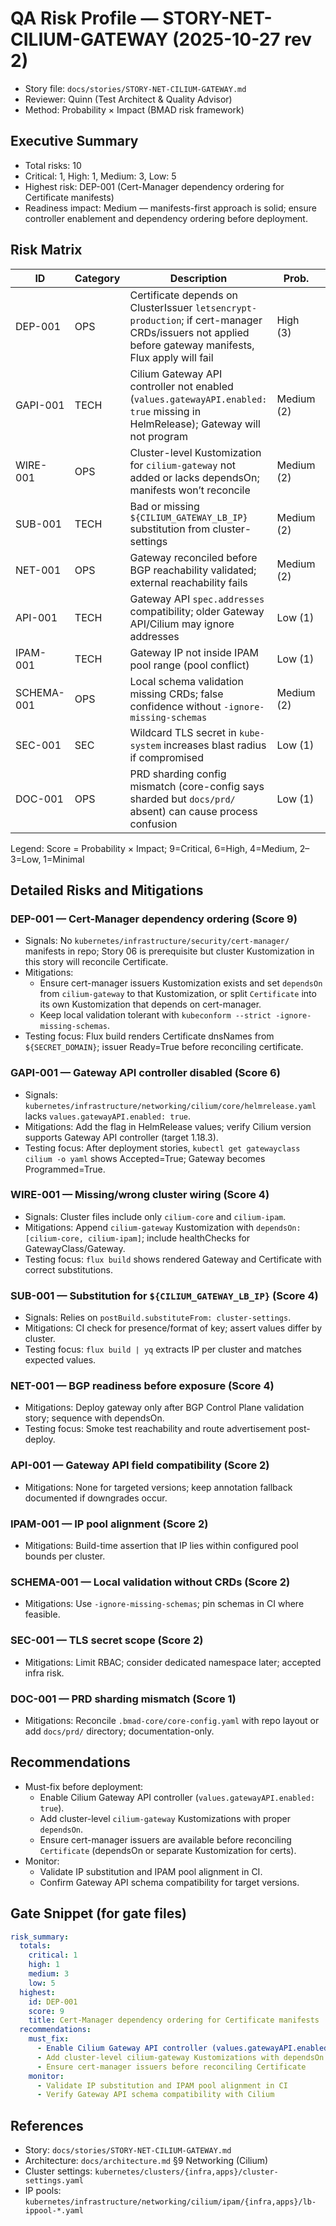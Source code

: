 # QA Risk Profile — STORY-NET-CILIUM-GATEWAY (2025-10-27 rev 2)

- Story file: `docs/stories/STORY-NET-CILIUM-GATEWAY.md`
- Reviewer: Quinn (Test Architect & Quality Advisor)
- Method: Probability × Impact (BMAD risk framework)

## Executive Summary
- Total risks: 10
- Critical: 1, High: 1, Medium: 3, Low: 5
- Highest risk: DEP-001 (Cert-Manager dependency ordering for Certificate manifests)
- Readiness impact: Medium — manifests-first approach is solid; ensure controller enablement and dependency ordering before deployment.

## Risk Matrix
| ID       | Category | Description | Prob. | Impact | Score | Priority |
|----------|----------|-------------|-------|--------|-------|----------|
| DEP-001  | OPS      | Certificate depends on ClusterIssuer `letsencrypt-production`; if cert-manager CRDs/issuers not applied before gateway manifests, Flux apply will fail | High (3) | High (3) | 9 | Critical |
| GAPI-001 | TECH     | Cilium Gateway API controller not enabled (`values.gatewayAPI.enabled: true` missing in HelmRelease); Gateway will not program | Medium (2) | High (3) | 6 | High |
| WIRE-001 | OPS      | Cluster-level Kustomization for `cilium-gateway` not added or lacks dependsOn; manifests won’t reconcile | Medium (2) | Medium (2) | 4 | Medium |
| SUB-001  | TECH     | Bad or missing `${CILIUM_GATEWAY_LB_IP}` substitution from cluster-settings | Medium (2) | Medium (2) | 4 | Medium |
| NET-001  | OPS      | Gateway reconciled before BGP reachability validated; external reachability fails | Medium (2) | Medium (2) | 4 | Medium |
| API-001  | TECH     | Gateway API `spec.addresses` compatibility; older Gateway API/Cilium may ignore addresses | Low (1) | Medium (2) | 2 | Low |
| IPAM-001 | TECH     | Gateway IP not inside IPAM pool range (pool conflict) | Low (1) | Medium (2) | 2 | Low |
| SCHEMA-001| OPS     | Local schema validation missing CRDs; false confidence without `-ignore-missing-schemas` | Medium (2) | Low (1) | 2 | Low |
| SEC-001  | SEC      | Wildcard TLS secret in `kube-system` increases blast radius if compromised | Low (1) | Medium (2) | 2 | Low |
| DOC-001  | OPS      | PRD sharding config mismatch (core-config says sharded but `docs/prd/` absent) can cause process confusion | Low (1) | Low (1) | 1 | Minimal |

Legend: Score = Probability × Impact; 9=Critical, 6=High, 4=Medium, 2–3=Low, 1=Minimal

## Detailed Risks and Mitigations

### DEP-001 — Cert-Manager dependency ordering (Score 9)
- Signals: No `kubernetes/infrastructure/security/cert-manager/` manifests in repo; Story 06 is prerequisite but cluster Kustomization in this story will reconcile Certificate.
- Mitigations:
  - Ensure cert-manager issuers Kustomization exists and set `dependsOn` from `cilium-gateway` to that Kustomization, or split `Certificate` into its own Kustomization that depends on cert-manager.
  - Keep local validation tolerant with `kubeconform --strict -ignore-missing-schemas`.
- Testing focus: Flux build renders Certificate dnsNames from `${SECRET_DOMAIN}`; issuer Ready=True before reconciling certificate.

### GAPI-001 — Gateway API controller disabled (Score 6)
- Signals: `kubernetes/infrastructure/networking/cilium/core/helmrelease.yaml` lacks `values.gatewayAPI.enabled: true`.
- Mitigations: Add the flag in HelmRelease values; verify Cilium version supports Gateway API controller (target 1.18.3).
- Testing focus: After deployment stories, `kubectl get gatewayclass cilium -o yaml` shows Accepted=True; Gateway becomes Programmed=True.

### WIRE-001 — Missing/wrong cluster wiring (Score 4)
- Signals: Cluster files include only `cilium-core` and `cilium-ipam`.
- Mitigations: Append `cilium-gateway` Kustomization with `dependsOn: [cilium-core, cilium-ipam]`; include healthChecks for GatewayClass/Gateway.
- Testing focus: `flux build` shows rendered Gateway and Certificate with correct substitutions.

### SUB-001 — Substitution for `${CILIUM_GATEWAY_LB_IP}` (Score 4)
- Signals: Relies on `postBuild.substituteFrom: cluster-settings`.
- Mitigations: CI check for presence/format of key; assert values differ by cluster.
- Testing focus: `flux build | yq` extracts IP per cluster and matches expected values.

### NET-001 — BGP readiness before exposure (Score 4)
- Mitigations: Deploy gateway only after BGP Control Plane validation story; sequence with dependsOn.
- Testing focus: Smoke test reachability and route advertisement post-deploy.

### API-001 — Gateway API field compatibility (Score 2)
- Mitigations: None for targeted versions; keep annotation fallback documented if downgrades occur.

### IPAM-001 — IP pool alignment (Score 2)
- Mitigations: Build-time assertion that IP lies within configured pool bounds per cluster.

### SCHEMA-001 — Local validation without CRDs (Score 2)
- Mitigations: Use `-ignore-missing-schemas`; pin schemas in CI where feasible.

### SEC-001 — TLS secret scope (Score 2)
- Mitigations: Limit RBAC; consider dedicated namespace later; accepted infra risk.

### DOC-001 — PRD sharding mismatch (Score 1)
- Mitigations: Reconcile `.bmad-core/core-config.yaml` with repo layout or add `docs/prd/` directory; documentation-only.

## Recommendations
- Must-fix before deployment:
  - Enable Cilium Gateway API controller (`values.gatewayAPI.enabled: true`).
  - Add cluster-level `cilium-gateway` Kustomizations with proper `dependsOn`.
  - Ensure cert-manager issuers are available before reconciling `Certificate` (dependsOn or separate Kustomization for certs).
- Monitor:
  - Validate IP substitution and IPAM pool alignment in CI.
  - Confirm Gateway API schema compatibility for target versions.

## Gate Snippet (for gate files)
```yaml
risk_summary:
  totals:
    critical: 1
    high: 1
    medium: 3
    low: 5
  highest:
    id: DEP-001
    score: 9
    title: Cert-Manager dependency ordering for Certificate manifests
  recommendations:
    must_fix:
      - Enable Cilium Gateway API controller (values.gatewayAPI.enabled: true)
      - Add cluster-level cilium-gateway Kustomizations with dependsOn
      - Ensure cert-manager issuers before reconciling Certificate
    monitor:
      - Validate IP substitution and IPAM pool alignment in CI
      - Verify Gateway API schema compatibility with Cilium
```

## References
- Story: `docs/stories/STORY-NET-CILIUM-GATEWAY.md`
- Architecture: `docs/architecture.md` §9 Networking (Cilium)
- Cluster settings: `kubernetes/clusters/{infra,apps}/cluster-settings.yaml`
- IP pools: `kubernetes/infrastructure/networking/cilium/ipam/{infra,apps}/lb-ippool-*.yaml`

